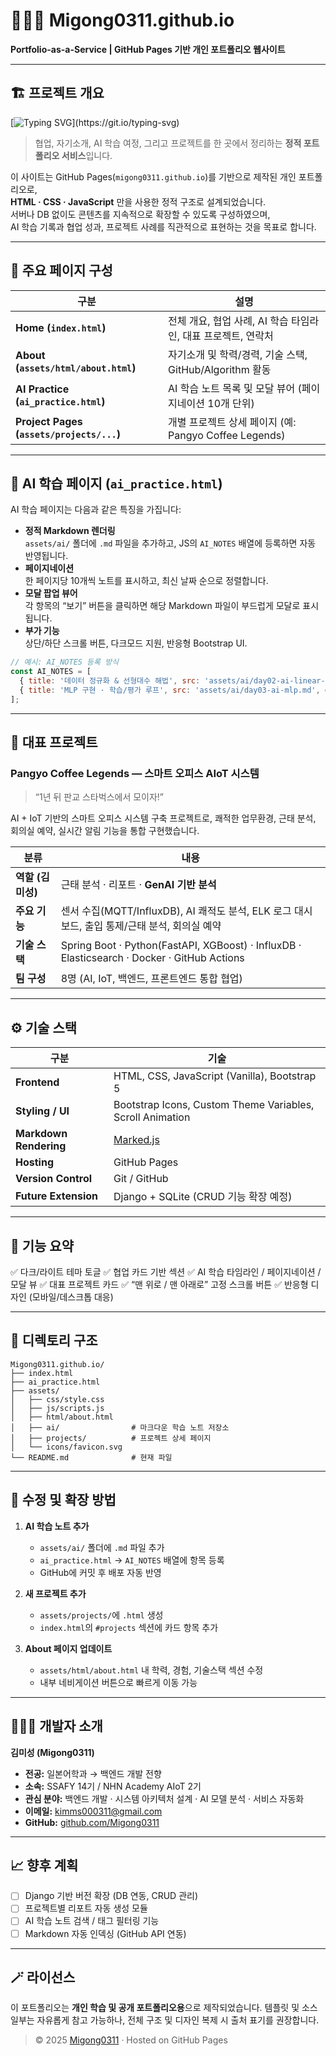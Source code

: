
# 🧑🏻‍💻 Migong0311.github.io  
**Portfolio-as-a-Service | GitHub Pages 기반 개인 포트폴리오 웹사이트**

---

## 🏗️ 프로젝트 개요

[![Typing SVG](https://readme-typing-svg.demolab.com?font=Fira+Code&weight=600&size=30&pause=1200&color=EF31F7&width=435&lines=Build+once%2C+share+everywhere.)](https://git.io/typing-svg)

> 협업, 자기소개, AI 학습 여정, 그리고 프로젝트를 한 곳에서 정리하는 **정적 포트폴리오 서비스**입니다.

이 사이트는 GitHub Pages(`migong0311.github.io`)를 기반으로 제작된 개인 포트폴리오로,  
**HTML · CSS · JavaScript** 만을 사용한 정적 구조로 설계되었습니다.  
서버나 DB 없이도 콘텐츠를 지속적으로 확장할 수 있도록 구성하였으며,  
AI 학습 기록과 협업 성과, 프로젝트 사례를 직관적으로 표현하는 것을 목표로 합니다.

---

## 🧭 주요 페이지 구성

| 구분 | 설명 |
|------|------|
| **Home (`index.html`)** | 전체 개요, 협업 사례, AI 학습 타임라인, 대표 프로젝트, 연락처 |
| **About (`assets/html/about.html`)** | 자기소개 및 학력/경력, 기술 스택, GitHub/Algorithm 활동 |
| **AI Practice (`ai_practice.html`)** | AI 학습 노트 목록 및 모달 뷰어 (페이지네이션 10개 단위) |
| **Project Pages (`assets/projects/...`)** | 개별 프로젝트 상세 페이지 (예: Pangyo Coffee Legends) |

---

## 🧠 AI 학습 페이지 (`ai_practice.html`)

AI 학습 페이지는 다음과 같은 특징을 가집니다:

- **정적 Markdown 렌더링**  
  `assets/ai/` 폴더에 `.md` 파일을 추가하고, JS의 `AI_NOTES` 배열에 등록하면 자동 반영됩니다.
- **페이지네이션**  
  한 페이지당 10개씩 노트를 표시하고, 최신 날짜 순으로 정렬합니다.
- **모달 팝업 뷰어**  
  각 항목의 “보기” 버튼을 클릭하면 해당 Markdown 파일이 부드럽게 모달로 표시됩니다.
- **부가 기능**  
  상단/하단 스크롤 버튼, 다크모드 지원, 반응형 Bootstrap UI.

```js
// 예시: AI_NOTES 등록 방식
const AI_NOTES = [
  { title: '데이터 정규화 & 선형대수 해법', src: 'assets/ai/day02-ai-linear-algebra.md', date: '2025-10-01' },
  { title: 'MLP 구현 · 학습/평가 루프', src: 'assets/ai/day03-ai-mlp.md', date: '2025-10-02' },
];
```

---

## 🚀 대표 프로젝트

### **Pangyo Coffee Legends — 스마트 오피스 AIoT 시스템**

> “1년 뒤 판교 스타벅스에서 모이자!”

AI + IoT 기반의 스마트 오피스 시스템 구축 프로젝트로,
쾌적한 업무환경, 근태 분석, 회의실 예약, 실시간 알림 기능을 통합 구현했습니다.

| 분류           | 내용                                                                                          |
| ------------ | ------------------------------------------------------------------------------------------- |
| **역할 (김미성)** | 근태 분석 · 리포트 · **GenAI 기반 분석**                                                               |
| **주요 기능**    | 센서 수집(MQTT/InfluxDB), AI 쾌적도 분석, ELK 로그 대시보드, 출입 통제/근태 분석, 회의실 예약                           |
| **기술 스택**    | Spring Boot · Python(FastAPI, XGBoost) · InfluxDB · Elasticsearch · Docker · GitHub Actions |
| **팀 구성**     | 8명 (AI, IoT, 백엔드, 프론트엔드 통합 협업)                                                              |

---

## ⚙️ 기술 스택

| 구분                     | 기술                                                        |
| ---------------------- | --------------------------------------------------------- |
| **Frontend**           | HTML, CSS, JavaScript (Vanilla), Bootstrap 5              |
| **Styling / UI**       | Bootstrap Icons, Custom Theme Variables, Scroll Animation |
| **Markdown Rendering** | [Marked.js](https://github.com/markedjs/marked)           |
| **Hosting**            | GitHub Pages                                              |
| **Version Control**    | Git / GitHub                                              |
| **Future Extension**   | Django + SQLite (CRUD 기능 확장 예정)                           |

---

## 🌙 기능 요약

✅ 다크/라이트 테마 토글
✅ 협업 카드 기반 섹션
✅ AI 학습 타임라인 / 페이지네이션 / 모달 뷰
✅ 대표 프로젝트 카드
✅ “맨 위로 / 맨 아래로” 고정 스크롤 버튼
✅ 반응형 디자인 (모바일/데스크톱 대응)

---

## 🧩 디렉토리 구조

```
Migong0311.github.io/
├── index.html
├── ai_practice.html
├── assets/
│   ├── css/style.css
│   ├── js/scripts.js
│   ├── html/about.html
│   ├── ai/                # 마크다운 학습 노트 저장소
│   ├── projects/          # 프로젝트 상세 페이지
│   └── icons/favicon.svg
└── README.md              # 현재 파일
```

---

## 🔧 수정 및 확장 방법

1. **AI 학습 노트 추가**

   * `assets/ai/` 폴더에 `.md` 파일 추가
   * `ai_practice.html` → `AI_NOTES` 배열에 항목 등록
   * GitHub에 커밋 후 배포 자동 반영

2. **새 프로젝트 추가**

   * `assets/projects/`에 `.html` 생성
   * `index.html`의 `#projects` 섹션에 카드 항목 추가

3. **About 페이지 업데이트**

   * `assets/html/about.html` 내 학력, 경험, 기술스택 섹션 수정
   * 내부 네비게이션 버튼으로 빠르게 이동 가능

---

## 🧑🏻‍💻 개발자 소개

**김미성 (Migong0311)**

* **전공:** 일본어학과 → 백엔드 개발 전향
* **소속:** SSAFY 14기 / NHN Academy AIoT 2기
* **관심 분야:** 백엔드 개발 · 시스템 아키텍처 설계 · AI 모델 분석 · 서비스 자동화
* **이메일:** [kimms000311@gmail.com](mailto:kimms000311@gmail.com)
* **GitHub:** [github.com/Migong0311](https://github.com/Migong0311)

---

## 📈 향후 계획

* [ ] Django 기반 버전 확장 (DB 연동, CRUD 관리)
* [ ] 프로젝트별 리포트 자동 생성 모듈
* [ ] AI 학습 노트 검색 / 태그 필터링 기능
* [ ] Markdown 자동 인덱싱 (GitHub API 연동)

---

## 🪄 라이선스

이 포트폴리오는 **개인 학습 및 공개 포트폴리오용**으로 제작되었습니다.
템플릿 및 소스 일부는 자유롭게 참고 가능하나,
전체 구조 및 디자인 복제 시 출처 표기를 권장합니다.

> © 2025 [Migong0311](https://migong0311.github.io) · Hosted on GitHub Pages



